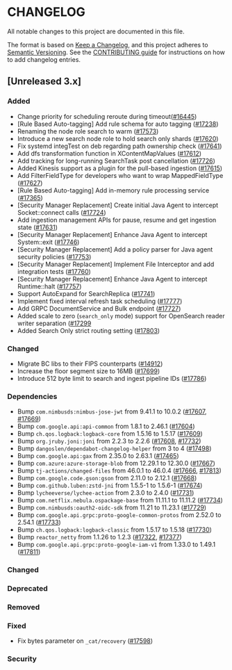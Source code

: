 # CHANGELOG
All notable changes to this project are documented in this file.

The format is based on [Keep a Changelog](https://keepachangelog.com/en/1.0.0/), and this project adheres to [Semantic Versioning](https://semver.org/spec/v2.0.0.html). See the [CONTRIBUTING guide](./CONTRIBUTING.md#Changelog) for instructions on how to add changelog entries.

## [Unreleased 3.x]
### Added
- Change priority for scheduling reroute during timeout([#16445](https://github.com/opensearch-project/OpenSearch/pull/16445))
- [Rule Based Auto-tagging] Add rule schema for auto tagging ([#17238](https://github.com/opensearch-project/OpenSearch/pull/17238))
- Renaming the node role search to warm ([#17573](https://github.com/opensearch-project/OpenSearch/pull/17573))
- Introduce a new search node role to hold search only shards ([#17620](https://github.com/opensearch-project/OpenSearch/pull/17620))
- Fix systemd integTest on deb regarding path ownership check ([#17641](https://github.com/opensearch-project/OpenSearch/pull/17641))
- Add dfs transformation function in XContentMapValues ([#17612](https://github.com/opensearch-project/OpenSearch/pull/17612))
- Add tracking for long-running SearchTask post cancellation ([#17726](https://github.com/opensearch-project/OpenSearch/pull/17726))
- Added Kinesis support as a plugin for the pull-based ingestion ([#17615](https://github.com/opensearch-project/OpenSearch/pull/17615))
- Add FilterFieldType for developers who want to wrap MappedFieldType ([#17627](https://github.com/opensearch-project/OpenSearch/pull/17627))
- [Rule Based Auto-tagging] Add in-memory rule processing service ([#17365](https://github.com/opensearch-project/OpenSearch/pull/17365))
- [Security Manager Replacement] Create initial Java Agent to intercept Socket::connect calls ([#17724](https://github.com/opensearch-project/OpenSearch/pull/17724))
- Add ingestion management APIs for pause, resume and get ingestion state ([#17631](https://github.com/opensearch-project/OpenSearch/pull/17631))
- [Security Manager Replacement] Enhance Java Agent to intercept System::exit ([#17746](https://github.com/opensearch-project/OpenSearch/pull/17746))
- [Security Manager Replacement] Add a policy parser for Java agent security policies ([#17753](https://github.com/opensearch-project/OpenSearch/pull/17753))
- [Security Manager Replacement] Implement File Interceptor and add integration tests ([#17760](https://github.com/opensearch-project/OpenSearch/pull/17760))
- [Security Manager Replacement] Enhance Java Agent to intercept Runtime::halt ([#17757](https://github.com/opensearch-project/OpenSearch/pull/17757))
- Support AutoExpand for SearchReplica ([#17741](https://github.com/opensearch-project/OpenSearch/pull/17741))
- Implement fixed interval refresh task scheduling ([#17777](https://github.com/opensearch-project/OpenSearch/pull/17777))
- Add GRPC DocumentService and Bulk endpoint ([#17727](https://github.com/opensearch-project/OpenSearch/pull/17727))
- Added scale to zero (`search_only` mode) support for OpenSearch reader writer separation ([#17299](https://github.com/opensearch-project/OpenSearch/pull/17299)
- Added Search Only strict routing setting ([#17803](https://github.com/opensearch-project/OpenSearch/pull/17803))

### Changed
- Migrate BC libs to their FIPS counterparts ([#14912](https://github.com/opensearch-project/OpenSearch/pull/14912))
- Increase the floor segment size to 16MB ([#17699](https://github.com/opensearch-project/OpenSearch/pull/17699))
- Introduce 512 byte limit to search and ingest pipeline IDs ([#17786](https://github.com/opensearch-project/OpenSearch/pull/17786))

### Dependencies
- Bump `com.nimbusds:nimbus-jose-jwt` from 9.41.1 to 10.0.2 ([#17607](https://github.com/opensearch-project/OpenSearch/pull/17607), [#17669](https://github.com/opensearch-project/OpenSearch/pull/17669))
- Bump `com.google.api:api-common` from 1.8.1 to 2.46.1 ([#17604](https://github.com/opensearch-project/OpenSearch/pull/17604))
- Bump `ch.qos.logback:logback-core` from 1.5.16 to 1.5.17 ([#17609](https://github.com/opensearch-project/OpenSearch/pull/17609))
- Bump `org.jruby.joni:joni` from 2.2.3 to 2.2.6 ([#17608](https://github.com/opensearch-project/OpenSearch/pull/17608), [#17732](https://github.com/opensearch-project/OpenSearch/pull/17732))
- Bump `dangoslen/dependabot-changelog-helper` from 3 to 4 ([#17498](https://github.com/opensearch-project/OpenSearch/pull/17498))
- Bump `com.google.api:gax` from 2.35.0 to 2.63.1 ([#17465](https://github.com/opensearch-project/OpenSearch/pull/17465))
- Bump `com.azure:azure-storage-blob` from 12.29.1 to 12.30.0 ([#17667](https://github.com/opensearch-project/OpenSearch/pull/17667))
- Bump `tj-actions/changed-files` from 46.0.1 to 46.0.4 ([#17666](https://github.com/opensearch-project/OpenSearch/pull/17666), [#17813](https://github.com/opensearch-project/OpenSearch/pull/17813))
- Bump `com.google.code.gson:gson` from 2.11.0 to 2.12.1 ([#17668](https://github.com/opensearch-project/OpenSearch/pull/17668))
- Bump `com.github.luben:zstd-jni` from 1.5.5-1 to 1.5.6-1 ([#17674](https://github.com/opensearch-project/OpenSearch/pull/17674))
- Bump `lycheeverse/lychee-action` from 2.3.0 to 2.4.0 ([#17731](https://github.com/opensearch-project/OpenSearch/pull/17731))
- Bump `com.netflix.nebula.ospackage-base` from 11.11.1 to 11.11.2 ([#17734](https://github.com/opensearch-project/OpenSearch/pull/17734))
- Bump `com.nimbusds:oauth2-oidc-sdk` from 11.21 to 11.23.1 ([#17729](https://github.com/opensearch-project/OpenSearch/pull/17729))
- Bump `com.google.api.grpc:proto-google-common-protos` from 2.52.0 to 2.54.1 ([#17733](https://github.com/opensearch-project/OpenSearch/pull/17733))
- Bump `ch.qos.logback:logback-classic` from 1.5.17 to 1.5.18 ([#17730](https://github.com/opensearch-project/OpenSearch/pull/17730))
- Bump `reactor_netty` from 1.1.26 to 1.2.3 ([#17322](https://github.com/opensearch-project/OpenSearch/pull/17322), [#17377](https://github.com/opensearch-project/OpenSearch/pull/17377))
- Bump `com.google.api.grpc:proto-google-iam-v1` from 1.33.0 to 1.49.1 ([#17811](https://github.com/opensearch-project/OpenSearch/pull/17811))

### Changed

### Deprecated

### Removed

### Fixed
- Fix bytes parameter on `_cat/recovery` ([#17598](https://github.com/opensearch-project/OpenSearch/pull/17598))

### Security

[Unreleased 2.x]: https://github.com/opensearch-project/OpenSearch/compare/f58d846f...main
